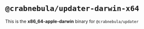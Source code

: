 # `@crabnebula/updater-darwin-x64`

This is the **x86_64-apple-darwin** binary for `@crabnebula/updater`
